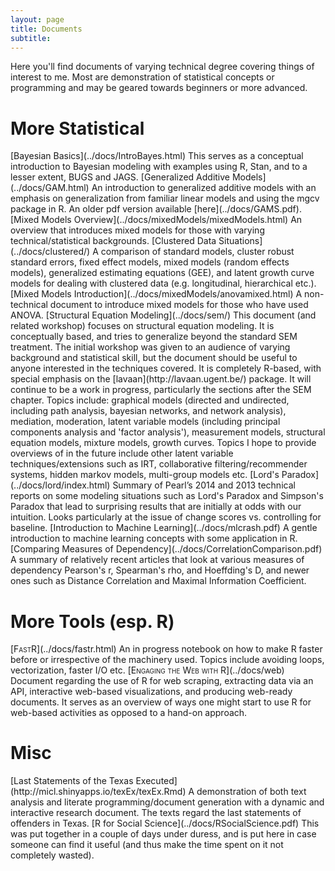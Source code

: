 ```yaml
---
layout: page
title: Documents
subtitle:
---
```



Here you'll find documents of varying technical degree covering things of interest to me.  Most are demonstration of statistical concepts or programming and may be geared towards beginners or more advanced.

# More Statistical

<span itemscope itemtype ="http://schema.org/TechArticle http://schema.org/ScholarlyArticle">
[<span itemprop="name keywords">Bayesian Basics</span>](../docs/IntroBayes.html)     <span itemprop="description">This serves as a conceptual introduction to <span itemprop="keywords">Bayesian</span> modeling with examples using <span itemprop="keywords">R</span>, <span itemprop="keywords">Stan</span>, and to a lesser extent, <span itemprop="keywords">BUGS</span> and <span itemprop="keywords">JAGS</span>.</span>
</span>

<span itemscope itemtype ="http://schema.org/TechArticle http://schema.org/ScholarlyArticle">
[<span itemprop="name keywords">Generalized Additive Models</span>](../docs/GAM.html)     <span itemprop="description">An introduction to <span itemprop="keywords">generalized additive models</span> with an emphasis on generalization from familiar linear models and using the <span itemprop="keywords">mgcv</span> package in <span itemprop="keywords">R</span>.</span> An older pdf version available [here](../docs/GAMS.pdf).
</span>

<span itemscope itemtype ="http://schema.org/TechArticle http://schema.org/ScholarlyArticle">
[<span itemprop="name keywords">Mixed Models Overview</span>](../docs/mixedModels/mixedModels.html)  <span itemprop="description">An overview that introduces <span itemprop="keywords">mixed models</span> for those with varying technical/statistical backgrounds.</span>
</span>

<span itemscope itemtype ="http://schema.org/TechArticle http://schema.org/ScholarlyArticle">
[<span itemprop="name keywords">Clustered Data Situations</span>](../docs/clustered/)  <span itemprop="description">A comparison of standard models, <span itemprop="keywords">cluster robust standard errors</span>, <span itemprop="keywords">fixed effect models</span>,  <span itemprop="keywords">mixed models (random effects models)</span>, <span itemprop="keywords">generalized estimating equations (GEE)</span>, and <span itemprop="keywords">latent growth curve models</span> for dealing with clustered data (e.g. <span itemprop="keywords">longitudinal</span>, <span itemprop="keywords">hierarchical</span> etc.).</span>
</span>

<span itemscope itemtype ="http://schema.org/TechArticle http://schema.org/ScholarlyArticle">
[<span itemprop="name keywords">Mixed Models Introduction</span>](../docs/mixedModels/anovamixed.html)  <span itemprop="description">A non-technical document to introduce <span itemprop="keywords">mixed models</span> for those who have used ANOVA.</span>
</span>

<span itemscope itemtype ="http://schema.org/TechArticle http://schema.org/ScholarlyArticle">
[<span itemprop="name keywords">Structural Equation Modeling</span>](../docs/sem/) This document (and related workshop) focuses on <span itemprop="keywords">structural equation modeling</span>.  It is conceptually based, and tries to generalize beyond the standard SEM treatment. The initial workshop was given to an audience of varying background and statistical skill, but the document should be useful to anyone interested in the techniques covered. It is completely R-based, with special emphasis on the [<span itemprop="keywords">lavaan</span>](http://lavaan.ugent.be/) package. It will continue to be a work in progress, particularly the sections after the <span itemprop="keywords">SEM</span> chapter.  Topics include: <span itemprop="keywords">graphical</span> models (<span itemprop="keywords">directed</span> and <span itemprop="keywords">undirected</span>, including <span itemprop="keywords">path analysis</span>, <span itemprop="keywords">bayesian networks</span>, and <span itemprop="keywords">network analysis</span>), <span itemprop="keywords">mediation</span>, <span itemprop="keywords">moderation</span>, <span itemprop="keywords">latent variable</span> models (including <span itemprop="keywords">principal components</span> analysis and '<span itemprop="keywords">factor analysis</span>'), <span itemprop="keywords">measurement</span> models, <span itemprop="keywords">structural equation models</span>, <span itemprop="keywords">mixture models</span>, <span itemprop="keywords">growth curves</span>.  Topics I hope to provide overviews of in the future include other latent variable techniques/extensions such as <span itemprop="keywords">IRT</span>, <span itemprop="keywords">collaborative filtering</span>/<span itemprop="keywords">recommender systems</span>, <span itemprop="keywords">hidden markov models</span>, <span itemprop="keywords">multi-group models</span> etc.
</span>


<span itemscope itemtype ="http://schema.org/ScholarlyArticle http://schema.org/TechArticle">
[Lord's Paradox](../docs/lord/index.html)     <span itemprop="description">Summary of <span itemprop="keywords">Pearl</span>’s 2014 and 2013 technical reports on some modeling situations such as <span itemprop="keywords">Lord's Paradox and Simpson's Paradox</span> that lead to surprising results that are initially at odds with our intuition.  Looks particularly at the issue of change scores vs. controlling for baseline.</span>
</span>


<span itemscope itemtype ="http://schema.org/TechArticle http://schema.org/ScholarlyArticle">
[<span itemprop="name keywords">Introduction to Machine Learning</span>](../docs/mlcrash.pdf)     <span itemprop="description">A gentle introduction to <span itemprop="keywords">machine learning</span> concepts with some application in <span itemprop="keywords">R</span>.</span>
</span>

<span itemscope itemtype ="http://schema.org/TechArticle http://schema.org/ScholarlyArticle">
[<span itemprop="name">Comparing Measures of Dependency</span>](../docs/CorrelationComparison.pdf)     <span itemprop="description">A summary of relatively recent articles that look at various measures of dependency <span itemprop="keywords">Pearson's r</span>, <span itemprop="keywords">Spearman's rho</span>, and <span itemprop="keywords">Hoeffding's D</span>, and newer ones such as <span itemprop="keywords">Distance Correlation</span> and <span itemprop="keywords">Maximal Information Coefficient</span>.</span>
</span>

# More Tools (esp. R)

<span itemscope itemtype ="http://schema.org/TechArticle http://schema.org/ScholarlyArticle">
[<span itemprop="name keywords" style="font-variant:small-caps;">FastR</span>](../docs/fastr.html)     <span itemprop="description">An in progress notebook on how to <span itemprop="keywords">make R faster</span> before or irrespective of the machinery used. Topics include <span itemprop="keywords">avoiding loops</span>, <span itemprop="keywords">vectorization</span>, faster <span itemprop="keywords">I/O</span> etc.
</span>


<span itemscope itemtype ="http://schema.org/TechArticle http://schema.org/ScholarlyArticle">
[<span itemprop="name keywords" style="font-variant:small-caps;">Engaging the Web with R</span>](../docs/web)     <span itemprop="description">Document regarding the use of R for <span itemprop="keywords">web scraping</span>, extracting data via an <span itemprop="keywords">API</span>, <span itemprop="keywords">interactive</span> web-based <span itemprop="keywords">visualizations</span>, and producing <span itemprop="keywords">web-ready documents</span>.  It serves as an overview of ways one might start to use R for web-based activities as opposed to a hand-on approach.</span>
</span>


# Misc

<span itemscope itemtype ="http://schema.org/TechArticle http://schema.org/ScholarlyArticle">
[<span itemprop="name">Last Statements of the Texas Executed</span>](http://micl.shinyapps.io/texEx/texEx.Rmd)     <span itemprop="description">A demonstration of both <span itemprop="keywords">text analysis</span> and <span itemprop="keywords">literate programming</span>/document generation with a dynamic and interactive research document. The texts regard the last statements of offenders in Texas.</span>
</span>


<span itemscope itemtype ="http://schema.org/TechArticle http://schema.org/ScholarlyArticle">
[<span itemprop="name">R for Social Science</span>](../docs/RSocialScience.pdf)   <span itemprop="description">This was put together in a couple of days under duress, and is put here in case someone can find it useful (and thus make the time spent on it not completely wasted).</span>
</span>